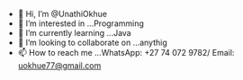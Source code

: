 - 👋 Hi, I’m @UnathiOkhue
- 👀 I’m interested in ...Programming
- 🌱 I’m currently learning ...Java
- 💞️ I’m looking to collaborate on ...anythig
- 📫 How to reach me ...WhatsApp: +27 74 072 9782/ Email: uokhue77@gmail.com

<!---
UnathiOkhue/UnathiOkhue is a ✨ special ✨ repository because its `README.md` (this file) appears on your GitHub profile.
You can click the Preview link to take a look at your changes.
--->
